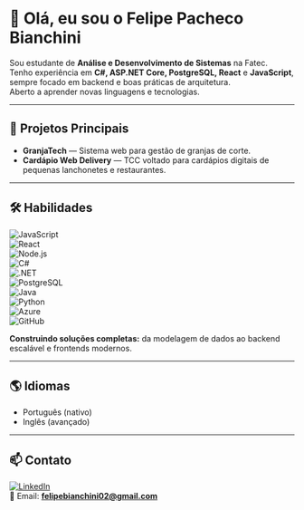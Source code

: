 # 👋 Olá, eu sou o Felipe Pacheco Bianchini  

Sou estudante de **Análise e Desenvolvimento de Sistemas** na Fatec.  
Tenho experiência em **C#, ASP.NET Core, PostgreSQL, React** e **JavaScript**, sempre focado em backend e boas práticas de arquitetura.  
Aberto a aprender novas linguagens e tecnologias.  

---

## 🚀 Projetos Principais
- **GranjaTech** — Sistema web para gestão de granjas de corte.  
- **Cardápio Web Delivery** — TCC voltado para cardápios digitais de pequenas lanchonetes e restaurantes.  

---

## 🛠️ Habilidades  
![JavaScript](https://img.shields.io/badge/-JavaScript-F7DF1E?style=for-the-badge&logo=javascript&logoColor=000)  
![React](https://img.shields.io/badge/-React-61DAFB?style=for-the-badge&logo=react&logoColor=000)  
![Node.js](https://img.shields.io/badge/-Node.js-339933?style=for-the-badge&logo=node.js&logoColor=fff)  
![C#](https://img.shields.io/badge/-C%23-239120?style=for-the-badge&logo=c-sharp&logoColor=fff)  
![.NET](https://img.shields.io/badge/-.NET-512BD4?style=for-the-badge&logo=dotnet&logoColor=fff)  
![PostgreSQL](https://img.shields.io/badge/-PostgreSQL-4169E1?style=for-the-badge&logo=postgresql&logoColor=fff)  
![Java](https://img.shields.io/badge/-Java-007396?style=for-the-badge&logo=java&logoColor=fff)  
![Python](https://img.shields.io/badge/-Python-3776AB?style=for-the-badge&logo=python&logoColor=fff)  
![Azure](https://img.shields.io/badge/-Azure-0078D4?style=for-the-badge&logo=microsoftazure&logoColor=fff)  
![GitHub](https://img.shields.io/badge/-GitHub-181717?style=for-the-badge&logo=github&logoColor=fff)  

**Construindo soluções completas:** da modelagem de dados ao backend escalável e frontends modernos.  

---

## 🌎 Idiomas
- Português (nativo)  
- Inglês (avançado)  

---

## 📫 Contato
[![LinkedIn](https://img.shields.io/badge/LinkedIn-0077B5?style=for-the-badge&logo=linkedin&logoColor=fff)](https://br.linkedin.com/in/felipe-pacheco-bianchini-699b25331)  
📧 Email: **felipebianchini02@gmail.com**  
